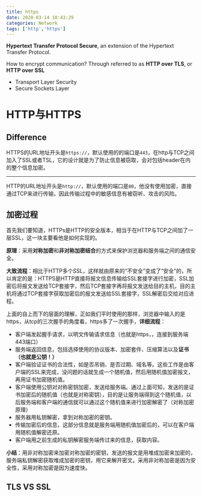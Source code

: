 ```yaml
---
title: https
date: 2020-03-14 10:43:29
categories: Network
tags: ['http','https']
---
```


**Hypertext Transfer Protocol Secure**, an extension of the Hypertext Transfer Protocol. 

How to encrypt communication? Through referred to as **HTTP over TLS**, or **HTTP over SSL**

- Transport Layer Security
- Secure Sockets Layer

<!-- more -->

# HTTP与HTTPS



## Difference

HTTPS的URL地址开头是`https://`，默认使用的的端口是`443`，在http与TCP之间加入了SSL或者TSL，它的设计就是为了防止信息被窃取，会对包括header在内的整个信息加密。

---

HTTP的URL地址开头是`http://`，默认使用的端口是`80`，他没有使用加密，直接通过TCP来进行传输，因此传输过程中的敏感信息有被窃听、攻击的风险。



## 加密过程

首先我们要知道，HTTPs是HTTP的安全版本，相当于在HTTP与TCP之间加了一层SSL，这一块主要看他是如何实现的。

**原理**：采用**对称加密**和**非对称加密结合**的方式来保护浏览器和服务端之间的通信安全。

**大致流程**：相比于HTTP多个SSL，这样就由原来的“不安全”变成了“安全”的，所以肯定的是：HTTPS是HTTP直接将报文信息传输给SSL套接字进行加密，SSL加密后将报文发送给TCP套接字，然后TCP套接字再将报文发送给目的主机，目的主机将通过TCP套接字获取加密后的报文发送给SSL套接字，SSL解密后交给对应进程。

上面的自上而下的层面的理解，正如我们平时使用的那样，浏览器中输入的是https，从tcp的三次握手的角度看，https多了一次握手，**详细流程**：

- 客户端发起握手请求，以明文传输请求信息（也就是https，，连接到服务端443端口）
- 服务端返回信息，包括选择使用的协议版本、加密套件、压缩算法以及**证书（也就是公钥！）**
- 客户端验证证书的合法性，如是否吊销、是否过期、域名等。这些工作是由客户端的SSL来完成，没问题的话就生成一个随机值，然后用随机值加密报文，再用证书加密随机值。
- 客户端使用公钥对对称密钥加密，发送给服务端。通过上面可知，发送的是证书加密后的随机值（也就是对称密钥），目的是让服务端得到这个随机值，以后服务端和客户端的通信就可以通过这个随机值来进行加密解密了（对称加密原理）
- 服务器用私钥解密，拿到对称加密的密钥。
- 传输加密后的信息，这部分信息就是服务端用随机值加密后的，可以在客户端用随机值解密还原。
- 客户端用之前生成的私钥解密服务端传过来的信息，获取内容。

**小结**：用非对称加密来加密对称加密的密钥，发送的报文是用堆成加密来加密的，服务端私钥解密获取堆成加密的密钥，用它来解开密文。采用非对称加密是因为安全性，采用对称加密是因为速度快。

## TLS VS SSL

